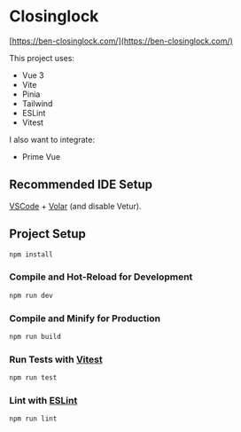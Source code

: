 # Closinglock

[https://ben-closinglock.com/](https://ben-closinglock.com/)

This project uses:

- Vue 3
- Vite
- Pinia
- Tailwind
- ESLint
- Vitest

I also want to integrate:

- Prime Vue

## Recommended IDE Setup

[VSCode](https://code.visualstudio.com/) + [Volar](https://marketplace.visualstudio.com/items?itemName=Vue.volar) (and disable Vetur).

## Project Setup

```sh
npm install
```

### Compile and Hot-Reload for Development

```sh
npm run dev
```

### Compile and Minify for Production

```sh
npm run build
```

### Run Tests with [Vitest](https://vitest.dev/)

```sh
npm run test
```

### Lint with [ESLint](https://eslint.org/)

```sh
npm run lint
```
